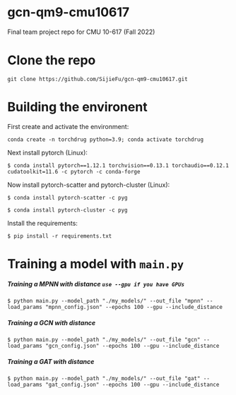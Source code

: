 # gcn-qm9-cmu10617
Final team project repo for CMU 10-617 (Fall 2022)
# Clone the repo
`git clone https://github.com/SijieFu/gcn-qm9-cmu10617.git`
# Building the environent
First create and activate the environment: 

    conda create -n torchdrug python=3.9; conda activate torchdrug

Next install pytorch (Linux): 

    $ conda install pytorch==1.12.1 torchvision==0.13.1 torchaudio==0.12.1 cudatoolkit=11.6 -c pytorch -c conda-forge

Now install pytorch-scatter and pytorch-cluster (Linux): 
    
    $ conda install pytorch-scatter -c pyg

    $ conda install pytorch-cluster -c pyg

Install the requirements: 

    $ pip install -r requirements.txt

# Training a model with `main.py`
##### Training a MPNN with distance `use --gpu if you have GPUs`
    $ python main.py --model_path "./my_models/" --out_file "mpnn" --load_params "mpnn_config.json" --epochs 100 --gpu --include_distance
##### Training a GCN with distance
    $ python main.py --model_path "./my_models/" --out_file "gcn" --load_params "gcn_config.json" --epochs 100 --gpu --include_distance
##### Training a GAT with distance
    $ python main.py --model_path "./my_models/" --out_file "gat" --load_params "gat_config.json" --epochs 100 --gpu --include_distance
